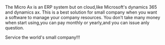 The Micro Ax is an ERP system but on cloud,like Microsoft's dynamics 365 and dynamics ax.
This is a best solution for small company when you want a software to manage your company resources.
You don't take many money when start using,you can pay monthly or yearly,and you can issue anly question.

Service the world's small company!!!
